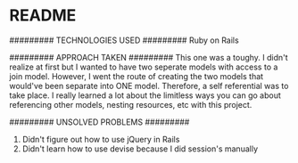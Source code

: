 # README

#########
TECHNOLOGIES USED
#########
Ruby on Rails

#########
APPROACH TAKEN
#########
This one was a toughy. I didn't realize at first but I wanted to have two seperate models with access to a join model. However, I went the route of creating the two models that would've been separate into ONE model. Therefore, a self referential was to take place. I really learned a lot about the limitless ways you can go about referencing other models, nesting resources, etc with this project.

#########
UNSOLVED PROBLEMS
#########

1) Didn't figure out how to use jQuery in Rails
2) Didn't learn how to use devise because I did session's manually
